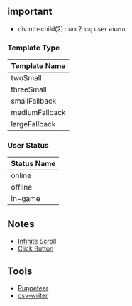 ## important
- div:nth-child(2) : เลข 2 ระบุ user คนแรก 
### Template Type 
| Template Name |
|---------------|
|twoSmall|
|threeSmall|
|smallFallback|
|mediumFallback|
|largeFallback|

### User Status
| Status Name |
|-------------|
|online|
|offline|
|in-game|

## Notes
- [Infinite Scroll](https://www.youtube.com/watch?v=nDBdvqRWvCw&t=287s)
- [Click Button](https://stackoverflow.com/questions/46342930/puppeteer-button-press) 

## Tools
- [Puppeteer](https://pptr.dev/)
- [csv-writer](https://www.npmjs.com/package/csv-writer)
